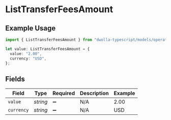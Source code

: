 # ListTransferFeesAmount

## Example Usage

```typescript
import { ListTransferFeesAmount } from "dwolla-typescript/models/operations";

let value: ListTransferFeesAmount = {
  value: "2.00",
  currency: "USD",
};
```

## Fields

| Field              | Type               | Required           | Description        | Example            |
| ------------------ | ------------------ | ------------------ | ------------------ | ------------------ |
| `value`            | *string*           | :heavy_minus_sign: | N/A                | 2.00               |
| `currency`         | *string*           | :heavy_minus_sign: | N/A                | USD                |